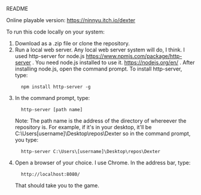 ﻿README
 
 Online playable version:
 https://ninnyu.itch.io/dexter
 
 To run this code locally on your system:
 1. Download as a .zip file or clone the repository.
 2. Run a local web server. Any local web server system will do, I think. I used http-server for node.js https://www.npmjs.com/package/http-server . You need node.js installed to use it. https://nodejs.org/en/ .
    After installing node.js, open the command prompt. To install http-server, type: 
    <pre> <code> npm install http-server -g </code> </pre>
 3. In the command prompt, type:
    <pre> <code> http-server [path name] </code> </pre>
    Note: The path name is the address of the directory of whereever the repository is. For example, if it's in your desktop, it'll be C:\Users\[username]\Desktop\repos\Dexter so in the command prompt, you type:
    <pre> <code> http-server C:\Users\[username]\Desktop\repos\Dexter </code> </pre>
 4. Open a browser of your choice. I use Chrome. In the address bar, type:
    <pre> <code> http://localhost:8080/ </code> </pre>
    That should take you to the game.
